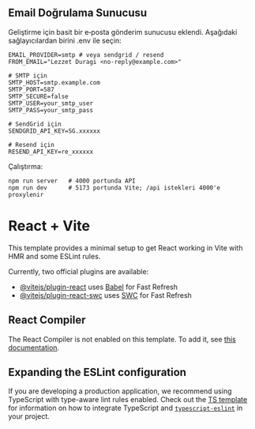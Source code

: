 ## Email Doğrulama Sunucusu

Geliştirme için basit bir e‑posta gönderim sunucusu eklendi. Aşağıdaki sağlayıcılardan birini .env ile seçin:

```
EMAIL_PROVIDER=smtp # veya sendgrid / resend
FROM_EMAIL="Lezzet Duragi <no-reply@example.com>"

# SMTP için
SMTP_HOST=smtp.example.com
SMTP_PORT=587
SMTP_SECURE=false
SMTP_USER=your_smtp_user
SMTP_PASS=your_smtp_pass

# SendGrid için
SENDGRID_API_KEY=SG.xxxxxx

# Resend için
RESEND_API_KEY=re_xxxxxx
```

Çalıştırma:

```
npm run server   # 4000 portunda API
npm run dev      # 5173 portunda Vite; /api istekleri 4000'e proxylenir
```

# React + Vite

This template provides a minimal setup to get React working in Vite with HMR and some ESLint rules.

Currently, two official plugins are available:

- [@vitejs/plugin-react](https://github.com/vitejs/vite-plugin-react/blob/main/packages/plugin-react) uses [Babel](https://babeljs.io/) for Fast Refresh
- [@vitejs/plugin-react-swc](https://github.com/vitejs/vite-plugin-react/blob/main/packages/plugin-react-swc) uses [SWC](https://swc.rs/) for Fast Refresh

## React Compiler

The React Compiler is not enabled on this template. To add it, see [this documentation](https://react.dev/learn/react-compiler/installation).

## Expanding the ESLint configuration

If you are developing a production application, we recommend using TypeScript with type-aware lint rules enabled. Check out the [TS template](https://github.com/vitejs/vite/tree/main/packages/create-vite/template-react-ts) for information on how to integrate TypeScript and [`typescript-eslint`](https://typescript-eslint.io) in your project.
